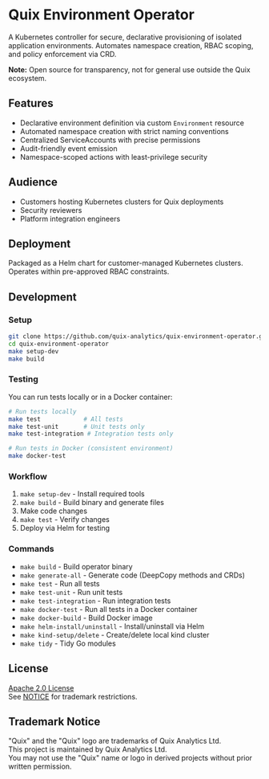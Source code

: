 # Quix Environment Operator

A Kubernetes controller for secure, declarative provisioning of isolated application environments. Automates namespace creation, RBAC scoping, and policy enforcement via CRD.

**Note:** Open source for transparency, not for general use outside the Quix ecosystem.

## Features

- Declarative environment definition via custom `Environment` resource
- Automated namespace creation with strict naming conventions
- Centralized ServiceAccounts with precise permissions
- Audit-friendly event emission
- Namespace-scoped actions with least-privilege security

## Audience

- Customers hosting Kubernetes clusters for Quix deployments
- Security reviewers
- Platform integration engineers

## Deployment

Packaged as a Helm chart for customer-managed Kubernetes clusters. Operates within pre-approved RBAC constraints.

## Development

### Setup

```bash
git clone https://github.com/quix-analytics/quix-environment-operator.git
cd quix-environment-operator
make setup-dev
make build
```

### Testing

You can run tests locally or in a Docker container:

```bash
# Run tests locally
make test            # All tests
make test-unit       # Unit tests only
make test-integration # Integration tests only

# Run tests in Docker (consistent environment)
make docker-test
```

### Workflow

1. `make setup-dev` - Install required tools
2. `make build` - Build binary and generate files
3. Make code changes
4. `make test` - Verify changes
5. Deploy via Helm for testing

### Commands

- `make build` - Build operator binary
- `make generate-all` - Generate code (DeepCopy methods and CRDs)
- `make test` - Run all tests
- `make test-unit` - Run unit tests
- `make test-integration` - Run integration tests
- `make docker-test` - Run all tests in a Docker container
- `make docker-build` - Build Docker image
- `make helm-install/uninstall` - Install/uninstall via Helm
- `make kind-setup/delete` - Create/delete local kind cluster
- `make tidy` - Tidy Go modules

## License

[Apache 2.0 License](./LICENSE)  
See [NOTICE](./NOTICE) for trademark restrictions.

## Trademark Notice

"Quix" and the "Quix" logo are trademarks of Quix Analytics Ltd.  
This project is maintained by Quix Analytics Ltd.  
You may not use the "Quix" name or logo in derived projects without prior written permission.